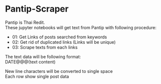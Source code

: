 # Pantip-Scraper
Pantip is Thai Redit.  
These jupyter notebooks will get text from Pantip with following procedure:  
  
* 01: Get Links of posts searched from keywords  
* 02: Get rid of duplicated links (Links will be unique)  
* 03: Scrape texts from each links  
  
The text data will be following format:  
DATE@@@(text content)  

New line characters will be converted to single space  
Each row show single post data